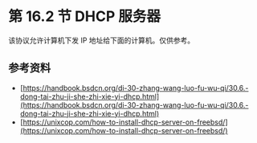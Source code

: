 # 第 16.2 节 DHCP 服务器

该协议允许计算机下发 IP 地址给下面的计算机。仅供参考。

## 参考资料

- [https://handbook.bsdcn.org/di-30-zhang-wang-luo-fu-wu-qi/30.6.-dong-tai-zhu-ji-she-zhi-xie-yi-dhcp.html](https://handbook.bsdcn.org/di-30-zhang-wang-luo-fu-wu-qi/30.6.-dong-tai-zhu-ji-she-zhi-xie-yi-dhcp.html)
- [https://unixcop.com/how-to-install-dhcp-server-on-freebsd/](https://unixcop.com/how-to-install-dhcp-server-on-freebsd/)